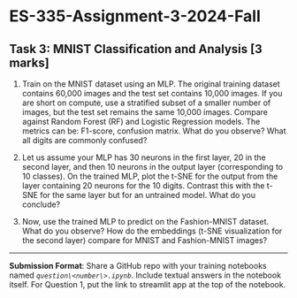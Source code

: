 # ES-335-Assignment-3-2024-Fall

## Task 3: MNIST Classification and Analysis [3 marks]

1. Train on the MNIST dataset using an MLP. The original training dataset contains 60,000 images and the test set contains 10,000 images. If you are short on compute, use a stratified subset of a smaller number of images, but the test set remains the same 10,000 images. Compare against Random Forest (RF) and Logistic Regression models. The metrics can be: F1-score, confusion matrix. What do you observe? What all digits are commonly confused?

2. Let us assume your MLP has 30 neurons in the first layer, 20 in the second layer, and then 10 neurons in the output layer (corresponding to 10 classes). On the trained MLP, plot the t-SNE for the output from the layer containing 20 neurons for the 10 digits. Contrast this with the t-SNE for the same layer but for an untrained model. What do you conclude?

3. Now, use the trained MLP to predict on the Fashion-MNIST dataset. What do you observe? How do the embeddings (t-SNE visualization for the second layer) compare for MNIST and Fashion-MNIST images?


---



**Submission Format**: Share a GitHub repo with your training notebooks named *`question\<number\>.ipynb`*.  Include textual answers in the notebook itself. For Question 1, put the link to streamlit app at the top of the notebook.


